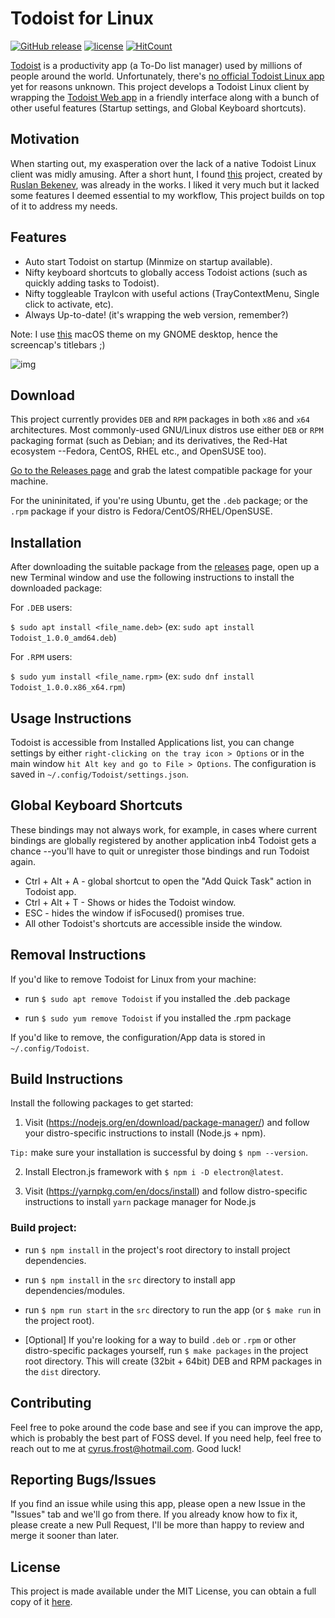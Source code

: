 # Todoist for Linux

[![GitHub release](https://img.shields.io/badge/current%20release-v1.0-blue.svg)](https://github.com/cyfrost/todoist-linux/releases/latest)
[![license](https://img.shields.io/badge/license-MIT-orange.svg)](https://github.com/cyfrost/easyrun/blob/master/LICENSE)
[![HitCount](http://hits.dwyl.com/cyfrost/todoist-linux.svg)](http://hits.dwyl.com/cyfrost/todoist-linux)

[Todoist](https://todoist.com) is a productivity app (a To-Do list manager) used by millions of people around the world. Unfortunately, there's [no official Todoist Linux app](https://en.todoist.com/downloads) yet for reasons unknown. This project develops a Todoist Linux client by wrapping the [Todoist Web app](https://todoist.com/app) in a friendly interface along with a bunch of other useful features (Startup settings, and Global Keyboard shortcuts).

## Motivation

When starting out, my exasperation over the lack of a native Todoist Linux client was midly amusing. After a short hunt, I found [this](https://github.com/KryDos/todoist-linux) project, created by [Ruslan Bekenev](https://github.com/KryDos), was already in the works. I liked it very much but it lacked some features I deemed essential to my workflow, This project builds on top of it to address my needs.

## Features

  * Auto start Todoist on startup (Minmize on startup available).
  * Nifty keyboard shortcuts to globally access Todoist actions (such as quickly adding tasks to Todoist).
  * Nifty toggleable TrayIcon with useful actions (TrayContextMenu, Single click to activate, etc).
  * Always Up-to-date! (it's wrapping the web version, remember?) 

Note: I use [this](https://www.gnome-look.org/p/1013714/) macOS theme on my GNOME desktop, hence the screencap's titlebars ;)

![img](https://i.imgur.com/yfNZ50m.png)

## Download

This project currently provides `DEB` and `RPM` packages in both `x86` and `x64` architectures. Most commonly-used GNU/Linux distros use either `DEB` or `RPM` packaging format (such as Debian; and its derivatives, the Red-Hat ecosystem --Fedora, CentOS, RHEL etc., and OpenSUSE too).

[Go to the Releases page](https://github.com/cyfrost/todoist-linux/releases) and grab the latest compatible package for your machine.

For the unininitated, if you're using Ubuntu, get the `.deb` package; or the `.rpm` package if your distro is Fedora/CentOS/RHEL/OpenSUSE.

## Installation

After downloading the suitable package from the [releases](https://github.com/cyfrost/todoist-linux/releases) page, open up a new Terminal window and use the following instructions to install the downloaded package:

For `.DEB` users:

   `$ sudo apt install <file_name.deb>` (ex: `sudo apt install Todoist_1.0.0_amd64.deb`)

For `.RPM` users:

   `$ sudo yum install <file_name.rpm>` (ex: `sudo dnf install Todoist_1.0.0.x86_x64.rpm`)
   

## Usage Instructions

Todoist is accessible from Installed Applications list, you can change settings by either `right-clicking on the tray icon > Options` or in the main window `hit Alt key and go to File > Options`. The configuration is saved in `~/.config/Todoist/settings.json`.
   
   
## Global Keyboard Shortcuts

These bindings may not always work, for example, in cases where current bindings are globally registered by another application inb4 Todoist gets a chance --you'll have to quit or unregister those bindings and run Todoist again.

* Ctrl + Alt + A - global shortcut to open the "Add Quick Task" action in Todoist app. 
* Ctrl + Alt + T - Shows or hides the Todoist window.
* ESC - hides the window if isFocused() promises true.
* All other Todoist's shortcuts are accessible inside the window.

## Removal Instructions

If you'd like to remove Todoist for Linux from your machine:

* run `$ sudo apt remove Todoist` if you installed the .deb package

* run `$ sudo yum remove Todoist` if you installed the .rpm package

If you'd like to remove, the configuration/App data is stored in `~/.config/Todoist`.


## Build Instructions

Install the following packages to get started: 

1. Visit (https://nodejs.org/en/download/package-manager/) and follow your distro-specific instructions to install (Node.js + npm).

`Tip:` make sure your installation is successful by doing `$ npm --version`.

2. Install Electron.js framework with `$ npm i -D electron@latest`.

3. Visit (https://yarnpkg.com/en/docs/install) and follow distro-specific instructions to install `yarn` package manager for Node.js


### Build project:

* run `$ npm install` in the project's root directory to install project dependencies.

* run `$ npm install` in the `src` directory to install app dependencies/modules.

* run `$ npm run start` in the `src` directory to run the app (or `$ make run` in the project root).

* [Optional] If you're looking for a way to build `.deb` or `.rpm` or other distro-specific packages yourself, run `$ make packages` in the project root directory. This will create (32bit + 64bit) DEB and RPM packages in the `dist` directory.



## Contributing

Feel free to poke around the code base and see if you can improve the app, which is probably the best part of FOSS devel. If you need help, feel free to reach out to me at [cyrus.frost@hotmail.com](mailto:cyrus.frost@hotmail.com). Good luck!

## Reporting Bugs/Issues

If you find an issue while using this app, please open a new Issue in the "Issues" tab and we'll go from there. If you already know how to fix it, please create a new Pull Request, I'll be more than happy to review and merge it sooner than later.

## License

This project is made available under the MIT License, you can obtain a full copy of it [here](https://opensource.org/licenses/MIT).
